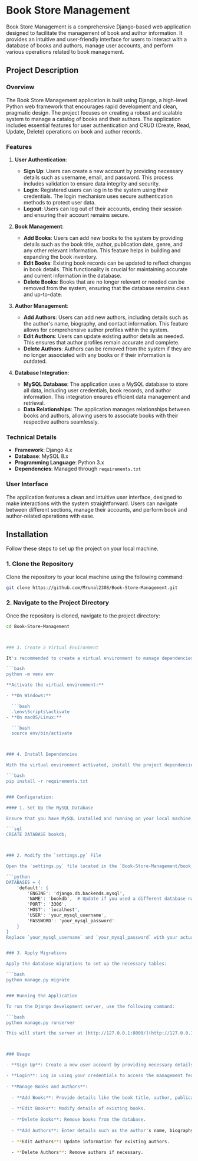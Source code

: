 

# Book Store Management

Book Store Management is a comprehensive Django-based web application designed to facilitate the management of book and author information. It provides an intuitive and user-friendly interface for users to interact with a database of books and authors, manage user accounts, and perform various operations related to book management.

## Project Description

### Overview

The Book Store Management application is built using Django, a high-level Python web framework that encourages rapid development and clean, pragmatic design. The project focuses on creating a robust and scalable system to manage a catalog of books and their authors. The application includes essential features for user authentication and CRUD (Create, Read, Update, Delete) operations on book and author records.

### Features

1. **User Authentication**:
   - **Sign Up**: Users can create a new account by providing necessary details such as username, email, and password. This process includes validation to ensure data integrity and security.
   - **Login**: Registered users can log in to the system using their credentials. The login mechanism uses secure authentication methods to protect user data.
   - **Logout**: Users can log out of their accounts, ending their session and ensuring their account remains secure.

2. **Book Management**:
   - **Add Books**: Users can add new books to the system by providing details such as the book title, author, publication date, genre, and any other relevant information. This feature helps in building and expanding the book inventory.
   - **Edit Books**: Existing book records can be updated to reflect changes in book details. This functionality is crucial for maintaining accurate and current information in the database.
   - **Delete Books**: Books that are no longer relevant or needed can be removed from the system, ensuring that the database remains clean and up-to-date.

3. **Author Management**:
   - **Add Authors**: Users can add new authors, including details such as the author's name, biography, and contact information. This feature allows for comprehensive author profiles within the system.
   - **Edit Authors**: Users can update existing author details as needed. This ensures that author profiles remain accurate and complete.
   - **Delete Authors**: Authors can be removed from the system if they are no longer associated with any books or if their information is outdated.

4. **Database Integration**:
   - **MySQL Database**: The application uses a MySQL database to store all data, including user credentials, book records, and author information. This integration ensures efficient data management and retrieval.
   - **Data Relationships**: The application manages relationships between books and authors, allowing users to associate books with their respective authors seamlessly.

### Technical Details

- **Framework**: Django 4.x
- **Database**: MySQL 8.x
- **Programming Language**: Python 3.x
- **Dependencies**: Managed through `requirements.txt`

### User Interface

The application features a clean and intuitive user interface, designed to make interactions with the system straightforward. Users can navigate between different sections, manage their accounts, and perform book and author-related operations with ease.

## Installation

Follow these steps to set up the project on your local machine.

### 1. Clone the Repository

Clone the repository to your local machine using the following command:
````bash
git clone https://github.com/Mrunal2308/Book-Store-Management.git
````


### 2. Navigate to the Project Directory

Once the repository is cloned, navigate to the project directory:

```bash
cd Book-Store-Management



### 3. Create a Virtual Environment

It's recommended to create a virtual environment to manage dependencies:

```bash
python -m venv env

**Activate the virtual environment:**

- **On Windows:**

  ```bash
  .\env\Scripts\activate
- **On macOS/Linux:**

  ```bash
  source env/bin/activate



### 4. Install Dependencies

With the virtual environment activated, install the project dependencies:

```bash
pip install -r requirements.txt


### Configuration:

#### 1. Set Up the MySQL Database

Ensure that you have MySQL installed and running on your local machine. Create a database named `bookdb` (or another name of your choice):

```sql
CREATE DATABASE bookdb;



### 2. Modify the `settings.py` File

Open the `settings.py` file located in the `Book-Store-Management/book_store_management/` directory and update the `DATABASES` configuration with your local MySQL credentials:

```python
DATABASES = {
    'default': {
        'ENGINE': 'django.db.backends.mysql',
        'NAME': 'bookdb',  # Update if you used a different database name
        'PORT': '3306',
        'HOST': 'localhost',
        'USER': 'your_mysql_username',
        'PASSWORD': 'your_mysql_password'
    }
}
Replace `your_mysql_username` and `your_mysql_password` with your actual MySQL credentials.


### 3. Apply Migrations

Apply the database migrations to set up the necessary tables:

```bash
python manage.py migrate


### Running the Application

To run the Django development server, use the following command:

```bash
python manage.py runserver

This will start the server at [http://127.0.0.1:8000/](http://127.0.0.1:8000/), where you can access the Book Store Management application.



### Usage

- **Sign Up**: Create a new user account by providing necessary details such as username, email, and password.

- **Login**: Log in using your credentials to access the management features.
  
- **Manage Books and Authors**:
  
  - **Add Books**: Provide details like the book title, author, publication date, and genre.
    
  - **Edit Books**: Modify details of existing books.
    
  - **Delete Books**: Remove books from the database.
    
  - **Add Authors**: Enter details such as the author's name, biography, and contact information.
    
  - **Edit Authors**: Update information for existing authors.
    
  - **Delete Authors**: Remove authors if necessary.








